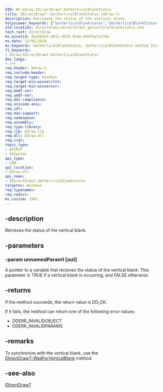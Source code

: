```yaml
---
UID: NF:ddraw.IDirectDraw7.GetVerticalBlankStatus
title: IDirectDraw7::GetVerticalBlankStatus (ddraw.h)
description: Retrieves the status of the vertical blank.
helpviewer_keywords: ["GetVerticalBlankStatus","GetVerticalBlankStatus method [DirectDraw]","GetVerticalBlankStatus method [DirectDraw]","IDirectDraw7 interface","IDirectDraw7 interface [DirectDraw]","GetVerticalBlankStatus method","IDirectDraw7.GetVerticalBlankStatus","IDirectDraw7::GetVerticalBlankStatus","ddraw/IDirectDraw7::GetVerticalBlankStatus","directdraw.idirectdraw7_getverticalblankstatus"]
old-location: directdraw\idirectdraw7_getverticalblankstatus.htm
tech.root: directdraw
ms.assetid: 4bab0d24-ab11-46fb-92de-060f6afe1fde
ms.date: 12/05/2018
ms.keywords: GetVerticalBlankStatus, GetVerticalBlankStatus method [DirectDraw], GetVerticalBlankStatus method [DirectDraw],IDirectDraw7 interface, IDirectDraw7 interface [DirectDraw],GetVerticalBlankStatus method, IDirectDraw7.GetVerticalBlankStatus, IDirectDraw7::GetVerticalBlankStatus, ddraw/IDirectDraw7::GetVerticalBlankStatus, directdraw.idirectdraw7_getverticalblankstatus
f1_keywords:
- ddraw/IDirectDraw7.GetVerticalBlankStatus
dev_langs:
- c++
req.header: ddraw.h
req.include-header: 
req.target-type: Windows
req.target-min-winverclnt: 
req.target-min-winversvr: 
req.kmdf-ver: 
req.umdf-ver: 
req.ddi-compliance: 
req.unicode-ansi: 
req.idl: 
req.max-support: 
req.namespace: 
req.assembly: 
req.type-library: 
req.lib: Ddraw.lib
req.dll: Ddraw.dll
req.irql: 
topic_type:
- APIRef
- kbSyntax
api_type:
- COM
api_location:
- Ddraw.dll
api_name:
- IDirectDraw7.GetVerticalBlankStatus
targetos: Windows
req.typenames: 
req.redist: 
ms.custom: 19H1
---
```


## -description

Retrieves the status of the vertical blank.

## -parameters

### -param unnamedParam1 [out]

A pointer to a variable that receives the status of the vertical blank. This parameter is TRUE if a vertical blank is occurring, and FALSE otherwise.

## -returns

If the method succeeds, the return value is DD_OK.

If it fails, the method can return one of the following error values:

<ul>
<li>DDERR_INVALIDOBJECT</li>
<li>DDERR_INVALIDPARAMS</li>
</ul>

## -remarks

To synchronize with the vertical blank, use the <a href="/windows/desktop/api/ddraw/nf-ddraw-idirectdraw7-waitforverticalblank">IDirectDraw7::WaitForVerticalBlank</a> method.



## -see-also

<a href="/windows/desktop/api/ddraw/nn-ddraw-idirectdraw7">IDirectDraw7</a>
